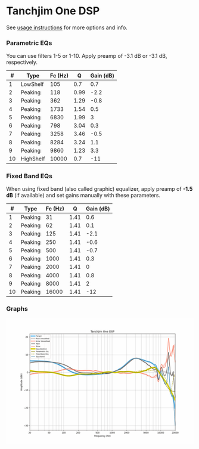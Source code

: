 # Tanchjim One DSP
See [usage instructions](https://github.com/jaakkopasanen/AutoEq#usage) for more options and info.

### Parametric EQs
You can use filters 1-5 or 1-10. Apply preamp of -3.1 dB or -3.1 dB, respectively.

|   # | Type      |   Fc (Hz) |    Q |   Gain (dB) |
|-----|-----------|-----------|------|-------------|
|   1 | LowShelf  |       105 | 0.7  |         0.7 |
|   2 | Peaking   |       118 | 0.99 |        -2.2 |
|   3 | Peaking   |       362 | 1.29 |        -0.8 |
|   4 | Peaking   |      1733 | 1.54 |         0.5 |
|   5 | Peaking   |      6830 | 1.99 |         3   |
|   6 | Peaking   |       798 | 3.04 |         0.3 |
|   7 | Peaking   |      3258 | 3.46 |        -0.5 |
|   8 | Peaking   |      8284 | 3.24 |         1.1 |
|   9 | Peaking   |      9860 | 1.23 |         3.3 |
|  10 | HighShelf |     10000 | 0.7  |       -11   |

### Fixed Band EQs
When using fixed band (also called graphic) equalizer, apply preamp of **-1.5 dB** (if available) and set gains manually with these parameters.

|   # | Type    |   Fc (Hz) |    Q |   Gain (dB) |
|-----|---------|-----------|------|-------------|
|   1 | Peaking |        31 | 1.41 |         0.6 |
|   2 | Peaking |        62 | 1.41 |         0.1 |
|   3 | Peaking |       125 | 1.41 |        -2.1 |
|   4 | Peaking |       250 | 1.41 |        -0.6 |
|   5 | Peaking |       500 | 1.41 |        -0.7 |
|   6 | Peaking |      1000 | 1.41 |         0.3 |
|   7 | Peaking |      2000 | 1.41 |         0   |
|   8 | Peaking |      4000 | 1.41 |         0.8 |
|   9 | Peaking |      8000 | 1.41 |         2   |
|  10 | Peaking |     16000 | 1.41 |       -12   |

### Graphs
![](./Tanchjim%20One%20DSP.png)
